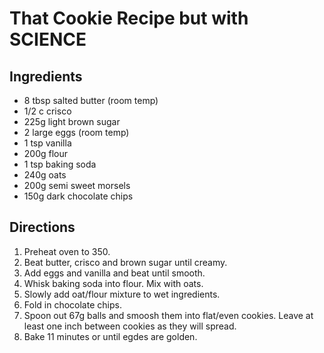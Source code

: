# That Cookie Recipe but with SCIENCE

## Ingredients
- 8 tbsp salted butter (room temp)
- 1/2 c crisco
- 225g light brown sugar
- 2 large eggs (room temp)
- 1 tsp vanilla
- 200g flour
- 1 tsp baking soda
- 240g oats
- 200g semi sweet morsels
- 150g dark chocolate chips

## Directions
1. Preheat oven to 350.
2. Beat butter, crisco and brown sugar until creamy. 
3. Add eggs and vanilla and beat until smooth.
4. Whisk baking soda into flour. Mix with oats.
5. Slowly add oat/flour mixture to wet ingredients.
6. Fold in chocolate chips.
7. Spoon out 67g balls and smoosh them into flat/even cookies. Leave at least one inch between cookies as they will spread.
8. Bake 11 minutes or until egdes are golden.
